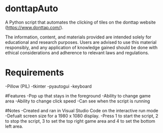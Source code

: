 # donttapAuto
A Python script that automates the clicking of tiles on the donttap website (https://www.donttap.com/).

The information, content, and materials provided are intended solely for educational and research purposes. Users are advised to use this material responsibly, and any application of knowledge gained should be done with ethical considerations and adherence to relevant laws and regulations.




# Requirements
-Pillow (PIL)
-tkinter
-pyautogui
-keyboard


#Features
-Pop up that stays in the foreground
-Ability to change game area
-Ability to change click speed
-Can see when the script is running

#Notes
-Created and ran in Visual Studio Code on the interactive run mode
-Defualt screen size for a 1980 x 1080 display.
-Press 1 to start the script, 2 to stop the script, 3 to set the top right game area and 4 to set the bottom left area.





